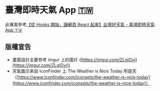 # 臺灣即時天氣 App 🇹🇼
此專案參考[【從 Hooks 開始，讓網頁 React 起來】台灣好天氣 - 臺灣即時天氣 App 🇹🇼](https://github.com/pjchender/learn-react-from-hook-realtime-weather-app/tree/main#readme)

## 版權宣告

- 畫面設計主要參考 imgur 上的圖片 ([https://imgur.com/ZLgiOyj](https://imgur.com/ZLgiOyj))
- 天氣圖示來自 IconFinder 上 The Weather is Nice Today 所提天（[https://www.iconfinder.com/iconsets/the-weather-is-nice-today](https://www.iconfinder.com/iconsets/the-weather-is-nice-today)）
